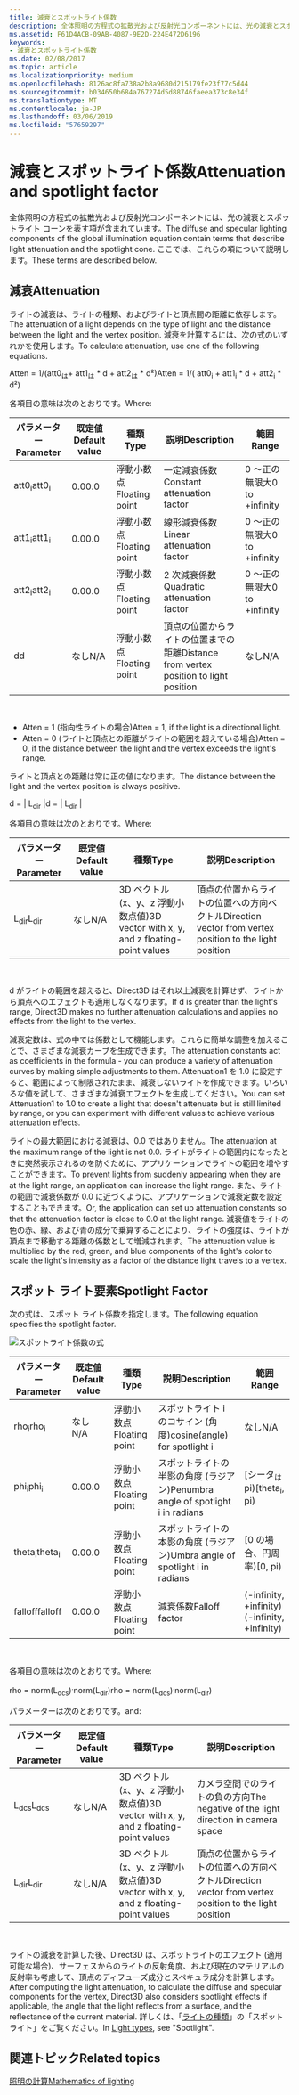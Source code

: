 ```yaml
---
title: 減衰とスポットライト係数
description: 全体照明の方程式の拡散光および反射光コンポーネントには、光の減衰とスポットライト コーンを表す項が含まれています。
ms.assetid: F61D4ACB-09AB-4087-9E2D-224E472D6196
keywords:
- 減衰とスポットライト係数
ms.date: 02/08/2017
ms.topic: article
ms.localizationpriority: medium
ms.openlocfilehash: 8126ac8fa738a2b8a9680d215179fe23f77c5d44
ms.sourcegitcommit: b034650b684a767274d5d88746faeea373c8e34f
ms.translationtype: MT
ms.contentlocale: ja-JP
ms.lasthandoff: 03/06/2019
ms.locfileid: "57659297"
---
```

# <a name="attenuation-and-spotlight-factor"></a><span data-ttu-id="a2234-104">減衰とスポットライト係数</span><span class="sxs-lookup"><span data-stu-id="a2234-104">Attenuation and spotlight factor</span></span>


<span data-ttu-id="a2234-105">全体照明の方程式の拡散光および反射光コンポーネントには、光の減衰とスポットライト コーンを表す項が含まれています。</span><span class="sxs-lookup"><span data-stu-id="a2234-105">The diffuse and specular lighting components of the global illumination equation contain terms that describe light attenuation and the spotlight cone.</span></span> <span data-ttu-id="a2234-106">ここでは、これらの項について説明します。</span><span class="sxs-lookup"><span data-stu-id="a2234-106">These terms are described below.</span></span>

## <a name="span-idattenuationspanspan-idattenuationspanspan-idattenuationspanattenuation"></a><span data-ttu-id="a2234-107"><span id="Attenuation"></span><span id="attenuation"></span><span id="ATTENUATION"></span>減衰</span><span class="sxs-lookup"><span data-stu-id="a2234-107"><span id="Attenuation"></span><span id="attenuation"></span><span id="ATTENUATION"></span>Attenuation</span></span>


<span data-ttu-id="a2234-108">ライトの減衰は、ライトの種類、およびライトと頂点間の距離に依存します。</span><span class="sxs-lookup"><span data-stu-id="a2234-108">The attenuation of a light depends on the type of light and the distance between the light and the vertex position.</span></span> <span data-ttu-id="a2234-109">減衰を計算するには、次の式のいずれかを使用します。</span><span class="sxs-lookup"><span data-stu-id="a2234-109">To calculate attenuation, use one of the following equations.</span></span>

<span data-ttu-id="a2234-110">Atten = 1/(att0<sub>は</sub>+ att1<sub>は</sub> \* d + att2<sub>は</sub> \* d²)</span><span class="sxs-lookup"><span data-stu-id="a2234-110">Atten = 1/( att0<sub>i</sub> + att1<sub>i</sub> \* d + att2<sub>i</sub> \* d²)</span></span>

<span data-ttu-id="a2234-111">各項目の意味は次のとおりです。</span><span class="sxs-lookup"><span data-stu-id="a2234-111">Where:</span></span>

| <span data-ttu-id="a2234-112">パラメーター</span><span class="sxs-lookup"><span data-stu-id="a2234-112">Parameter</span></span>        | <span data-ttu-id="a2234-113">既定値</span><span class="sxs-lookup"><span data-stu-id="a2234-113">Default value</span></span> | <span data-ttu-id="a2234-114">種類</span><span class="sxs-lookup"><span data-stu-id="a2234-114">Type</span></span>           | <span data-ttu-id="a2234-115">説明</span><span class="sxs-lookup"><span data-stu-id="a2234-115">Description</span></span>                                     | <span data-ttu-id="a2234-116">範囲</span><span class="sxs-lookup"><span data-stu-id="a2234-116">Range</span></span>          |
|------------------|---------------|----------------|-------------------------------------------------|----------------|
| <span data-ttu-id="a2234-117">att0<sub>i</sub></span><span class="sxs-lookup"><span data-stu-id="a2234-117">att0<sub>i</sub></span></span> | <span data-ttu-id="a2234-118">0.0</span><span class="sxs-lookup"><span data-stu-id="a2234-118">0.0</span></span>           | <span data-ttu-id="a2234-119">浮動小数点</span><span class="sxs-lookup"><span data-stu-id="a2234-119">Floating point</span></span> | <span data-ttu-id="a2234-120">一定減衰係数</span><span class="sxs-lookup"><span data-stu-id="a2234-120">Constant attenuation factor</span></span>                     | <span data-ttu-id="a2234-121">0 ～正の無限大</span><span class="sxs-lookup"><span data-stu-id="a2234-121">0 to +infinity</span></span> |
| <span data-ttu-id="a2234-122">att1<sub>i</sub></span><span class="sxs-lookup"><span data-stu-id="a2234-122">att1<sub>i</sub></span></span> | <span data-ttu-id="a2234-123">0.0</span><span class="sxs-lookup"><span data-stu-id="a2234-123">0.0</span></span>           | <span data-ttu-id="a2234-124">浮動小数点</span><span class="sxs-lookup"><span data-stu-id="a2234-124">Floating point</span></span> | <span data-ttu-id="a2234-125">線形減衰係数</span><span class="sxs-lookup"><span data-stu-id="a2234-125">Linear attenuation factor</span></span>                       | <span data-ttu-id="a2234-126">0 ～正の無限大</span><span class="sxs-lookup"><span data-stu-id="a2234-126">0 to +infinity</span></span> |
| <span data-ttu-id="a2234-127">att2<sub>i</sub></span><span class="sxs-lookup"><span data-stu-id="a2234-127">att2<sub>i</sub></span></span> | <span data-ttu-id="a2234-128">0.0</span><span class="sxs-lookup"><span data-stu-id="a2234-128">0.0</span></span>           | <span data-ttu-id="a2234-129">浮動小数点</span><span class="sxs-lookup"><span data-stu-id="a2234-129">Floating point</span></span> | <span data-ttu-id="a2234-130">2 次減衰係数</span><span class="sxs-lookup"><span data-stu-id="a2234-130">Quadratic attenuation factor</span></span>                    | <span data-ttu-id="a2234-131">0 ～正の無限大</span><span class="sxs-lookup"><span data-stu-id="a2234-131">0 to +infinity</span></span> |
| <span data-ttu-id="a2234-132">d</span><span class="sxs-lookup"><span data-stu-id="a2234-132">d</span></span>                | <span data-ttu-id="a2234-133">なし</span><span class="sxs-lookup"><span data-stu-id="a2234-133">N/A</span></span>           | <span data-ttu-id="a2234-134">浮動小数点</span><span class="sxs-lookup"><span data-stu-id="a2234-134">Floating point</span></span> | <span data-ttu-id="a2234-135">頂点の位置からライトの位置までの距離</span><span class="sxs-lookup"><span data-stu-id="a2234-135">Distance from vertex position to light position</span></span> | <span data-ttu-id="a2234-136">なし</span><span class="sxs-lookup"><span data-stu-id="a2234-136">N/A</span></span>            |

 

-   <span data-ttu-id="a2234-137">Atten = 1 (指向性ライトの場合)</span><span class="sxs-lookup"><span data-stu-id="a2234-137">Atten = 1, if the light is a directional light.</span></span>
-   <span data-ttu-id="a2234-138">Atten = 0 (ライトと頂点との距離がライトの範囲を超えている場合)</span><span class="sxs-lookup"><span data-stu-id="a2234-138">Atten = 0, if the distance between the light and the vertex exceeds the light's range.</span></span>

<span data-ttu-id="a2234-139">ライトと頂点との距離は常に正の値になります。</span><span class="sxs-lookup"><span data-stu-id="a2234-139">The distance between the light and the vertex position is always positive.</span></span>

<span data-ttu-id="a2234-140">d = | L<sub>dir</sub> |</span><span class="sxs-lookup"><span data-stu-id="a2234-140">d = | L<sub>dir</sub> |</span></span>

<span data-ttu-id="a2234-141">各項目の意味は次のとおりです。</span><span class="sxs-lookup"><span data-stu-id="a2234-141">Where:</span></span>

| <span data-ttu-id="a2234-142">パラメーター</span><span class="sxs-lookup"><span data-stu-id="a2234-142">Parameter</span></span>       | <span data-ttu-id="a2234-143">既定値</span><span class="sxs-lookup"><span data-stu-id="a2234-143">Default value</span></span> | <span data-ttu-id="a2234-144">種類</span><span class="sxs-lookup"><span data-stu-id="a2234-144">Type</span></span>                                             | <span data-ttu-id="a2234-145">説明</span><span class="sxs-lookup"><span data-stu-id="a2234-145">Description</span></span>                                                 |
|-----------------|---------------|--------------------------------------------------|-------------------------------------------------------------|
| <span data-ttu-id="a2234-146">L<sub>dir</sub></span><span class="sxs-lookup"><span data-stu-id="a2234-146">L<sub>dir</sub></span></span> | <span data-ttu-id="a2234-147">なし</span><span class="sxs-lookup"><span data-stu-id="a2234-147">N/A</span></span>           | <span data-ttu-id="a2234-148">3D ベクトル (x、y、z 浮動小数点値)</span><span class="sxs-lookup"><span data-stu-id="a2234-148">3D vector with x, y, and z floating-point values</span></span> | <span data-ttu-id="a2234-149">頂点の位置からライトの位置への方向ベクトル</span><span class="sxs-lookup"><span data-stu-id="a2234-149">Direction vector from vertex position to the light position</span></span> |

 

<span data-ttu-id="a2234-150">d がライトの範囲を超えると、Direct3D はそれ以上減衰を計算せず、ライトから頂点へのエフェクトも適用しなくなります。</span><span class="sxs-lookup"><span data-stu-id="a2234-150">If d is greater than the light's range, Direct3D makes no further attenuation calculations and applies no effects from the light to the vertex.</span></span>

<span data-ttu-id="a2234-151">減衰定数は、式の中では係数として機能します。これらに簡単な調整を加えることで、さまざまな減衰カーブを生成できます。</span><span class="sxs-lookup"><span data-stu-id="a2234-151">The attenuation constants act as coefficients in the formula - you can produce a variety of attenuation curves by making simple adjustments to them.</span></span> <span data-ttu-id="a2234-152">Attenuation1 を 1.0 に設定すると、範囲によって制限されたまま、減衰しないライトを作成できます。いろいろな値を試して、さまざまな減衰エフェクトを生成してください。</span><span class="sxs-lookup"><span data-stu-id="a2234-152">You can set Attenuation1 to 1.0 to create a light that doesn't attenuate but is still limited by range, or you can experiment with different values to achieve various attenuation effects.</span></span>

<span data-ttu-id="a2234-153">ライトの最大範囲における減衰は、0.0 ではありません。</span><span class="sxs-lookup"><span data-stu-id="a2234-153">The attenuation at the maximum range of the light is not 0.0.</span></span> <span data-ttu-id="a2234-154">ライトがライトの範囲内になったときに突然表示されるのを防ぐために、アプリケーションでライトの範囲を増やすことができます。</span><span class="sxs-lookup"><span data-stu-id="a2234-154">To prevent lights from suddenly appearing when they are at the light range, an application can increase the light range.</span></span> <span data-ttu-id="a2234-155">また、ライトの範囲で減衰係数が 0.0 に近づくように、アプリケーションで減衰定数を設定することもできます。</span><span class="sxs-lookup"><span data-stu-id="a2234-155">Or, the application can set up attenuation constants so that the attenuation factor is close to 0.0 at the light range.</span></span> <span data-ttu-id="a2234-156">減衰値をライトの色の赤、緑、および青の成分で乗算することにより、ライトの強度は、ライトが頂点まで移動する距離の係数として増減されます。</span><span class="sxs-lookup"><span data-stu-id="a2234-156">The attenuation value is multiplied by the red, green, and blue components of the light's color to scale the light's intensity as a factor of the distance light travels to a vertex.</span></span>

## <a name="span-idspotlight-factorspanspan-idspotlight-factorspanspan-idspotlight-factorspanspotlight-factor"></a><span data-ttu-id="a2234-157"><span id="Spotlight-Factor"></span><span id="spotlight-factor"></span><span id="SPOTLIGHT-FACTOR"></span>スポット ライト要素</span><span class="sxs-lookup"><span data-stu-id="a2234-157"><span id="Spotlight-Factor"></span><span id="spotlight-factor"></span><span id="SPOTLIGHT-FACTOR"></span>Spotlight Factor</span></span>


<span data-ttu-id="a2234-158">次の式は、スポット ライト係数を指定します。</span><span class="sxs-lookup"><span data-stu-id="a2234-158">The following equation specifies the spotlight factor.</span></span>

![スポットライト係数の式](images/dx8light9.png)

| <span data-ttu-id="a2234-160">パラメーター</span><span class="sxs-lookup"><span data-stu-id="a2234-160">Parameter</span></span>         | <span data-ttu-id="a2234-161">既定値</span><span class="sxs-lookup"><span data-stu-id="a2234-161">Default value</span></span> | <span data-ttu-id="a2234-162">種類</span><span class="sxs-lookup"><span data-stu-id="a2234-162">Type</span></span>           | <span data-ttu-id="a2234-163">説明</span><span class="sxs-lookup"><span data-stu-id="a2234-163">Description</span></span>                              | <span data-ttu-id="a2234-164">範囲</span><span class="sxs-lookup"><span data-stu-id="a2234-164">Range</span></span>                    |
|-------------------|---------------|----------------|------------------------------------------|--------------------------|
| <span data-ttu-id="a2234-165">rho<sub>i</sub></span><span class="sxs-lookup"><span data-stu-id="a2234-165">rho<sub>i</sub></span></span>   | <span data-ttu-id="a2234-166">なし</span><span class="sxs-lookup"><span data-stu-id="a2234-166">N/A</span></span>           | <span data-ttu-id="a2234-167">浮動小数点</span><span class="sxs-lookup"><span data-stu-id="a2234-167">Floating point</span></span> | <span data-ttu-id="a2234-168">スポットライト i のコサイン (角度)</span><span class="sxs-lookup"><span data-stu-id="a2234-168">cosine(angle) for spotlight i</span></span>            | <span data-ttu-id="a2234-169">なし</span><span class="sxs-lookup"><span data-stu-id="a2234-169">N/A</span></span>                      |
| <span data-ttu-id="a2234-170">phi<sub>i</sub></span><span class="sxs-lookup"><span data-stu-id="a2234-170">phi<sub>i</sub></span></span>   | <span data-ttu-id="a2234-171">0.0</span><span class="sxs-lookup"><span data-stu-id="a2234-171">0.0</span></span>           | <span data-ttu-id="a2234-172">浮動小数点</span><span class="sxs-lookup"><span data-stu-id="a2234-172">Floating point</span></span> | <span data-ttu-id="a2234-173">スポットライトの半影の角度 (ラジアン)</span><span class="sxs-lookup"><span data-stu-id="a2234-173">Penumbra angle of spotlight i in radians</span></span> | <span data-ttu-id="a2234-174">\[シータ<sub>は</sub>pi)</span><span class="sxs-lookup"><span data-stu-id="a2234-174">\[theta<sub>i</sub>, pi)</span></span> |
| <span data-ttu-id="a2234-175">theta<sub>i</sub></span><span class="sxs-lookup"><span data-stu-id="a2234-175">theta<sub>i</sub></span></span> | <span data-ttu-id="a2234-176">0.0</span><span class="sxs-lookup"><span data-stu-id="a2234-176">0.0</span></span>           | <span data-ttu-id="a2234-177">浮動小数点</span><span class="sxs-lookup"><span data-stu-id="a2234-177">Floating point</span></span> | <span data-ttu-id="a2234-178">スポットライトの本影の角度 (ラジアン)</span><span class="sxs-lookup"><span data-stu-id="a2234-178">Umbra angle of spotlight i in radians</span></span>    | <span data-ttu-id="a2234-179">\[0 の場合、円周率)</span><span class="sxs-lookup"><span data-stu-id="a2234-179">\[0, pi)</span></span>                 |
| <span data-ttu-id="a2234-180">falloff</span><span class="sxs-lookup"><span data-stu-id="a2234-180">falloff</span></span>           | <span data-ttu-id="a2234-181">0.0</span><span class="sxs-lookup"><span data-stu-id="a2234-181">0.0</span></span>           | <span data-ttu-id="a2234-182">浮動小数点</span><span class="sxs-lookup"><span data-stu-id="a2234-182">Floating point</span></span> | <span data-ttu-id="a2234-183">減衰係数</span><span class="sxs-lookup"><span data-stu-id="a2234-183">Falloff factor</span></span>                           | <span data-ttu-id="a2234-184">(-infinity, +infinity)</span><span class="sxs-lookup"><span data-stu-id="a2234-184">(-infinity, +infinity)</span></span>   |

 

<span data-ttu-id="a2234-185">各項目の意味は次のとおりです。</span><span class="sxs-lookup"><span data-stu-id="a2234-185">Where:</span></span>

<span data-ttu-id="a2234-186">rho = norm(L<sub>dcs</sub>)<sup>.</sup>norm(L<sub>dir</sub>)</span><span class="sxs-lookup"><span data-stu-id="a2234-186">rho = norm(L<sub>dcs</sub>)<sup>.</sup>norm(L<sub>dir</sub>)</span></span>

<span data-ttu-id="a2234-187">パラメーターは次のとおりです。</span><span class="sxs-lookup"><span data-stu-id="a2234-187">and:</span></span>

| <span data-ttu-id="a2234-188">パラメーター</span><span class="sxs-lookup"><span data-stu-id="a2234-188">Parameter</span></span>       | <span data-ttu-id="a2234-189">既定値</span><span class="sxs-lookup"><span data-stu-id="a2234-189">Default value</span></span> | <span data-ttu-id="a2234-190">種類</span><span class="sxs-lookup"><span data-stu-id="a2234-190">Type</span></span>                                             | <span data-ttu-id="a2234-191">説明</span><span class="sxs-lookup"><span data-stu-id="a2234-191">Description</span></span>                                                 |
|-----------------|---------------|--------------------------------------------------|-------------------------------------------------------------|
| <span data-ttu-id="a2234-192">L<sub>dcs</sub></span><span class="sxs-lookup"><span data-stu-id="a2234-192">L<sub>dcs</sub></span></span> | <span data-ttu-id="a2234-193">なし</span><span class="sxs-lookup"><span data-stu-id="a2234-193">N/A</span></span>           | <span data-ttu-id="a2234-194">3D ベクトル (x、y、z 浮動小数点値)</span><span class="sxs-lookup"><span data-stu-id="a2234-194">3D vector with x, y, and z floating-point values</span></span> | <span data-ttu-id="a2234-195">カメラ空間でのライトの負の方向</span><span class="sxs-lookup"><span data-stu-id="a2234-195">The negative of the light direction in camera space</span></span>         |
| <span data-ttu-id="a2234-196">L<sub>dir</sub></span><span class="sxs-lookup"><span data-stu-id="a2234-196">L<sub>dir</sub></span></span> | <span data-ttu-id="a2234-197">なし</span><span class="sxs-lookup"><span data-stu-id="a2234-197">N/A</span></span>           | <span data-ttu-id="a2234-198">3D ベクトル (x、y、z 浮動小数点値)</span><span class="sxs-lookup"><span data-stu-id="a2234-198">3D vector with x, y, and z floating-point values</span></span> | <span data-ttu-id="a2234-199">頂点の位置からライトの位置への方向ベクトル</span><span class="sxs-lookup"><span data-stu-id="a2234-199">Direction vector from vertex position to the light position</span></span> |

 

<span data-ttu-id="a2234-200">ライトの減衰を計算した後、Direct3D は、スポットライトのエフェクト (適用可能な場合)、サーフェスからのライトの反射角度、および現在のマテリアルの反射率も考慮して、頂点のディフューズ成分とスペキュラ成分を計算します。</span><span class="sxs-lookup"><span data-stu-id="a2234-200">After computing the light attenuation, to calculate the diffuse and specular components for the vertex, Direct3D also considers spotlight effects if applicable, the angle that the light reflects from a surface, and the reflectance of the current material.</span></span> <span data-ttu-id="a2234-201">詳しくは、「[ライトの種類](light-types.md)」の「スポットライト」をご覧ください。</span><span class="sxs-lookup"><span data-stu-id="a2234-201">In [Light types](light-types.md), see "Spotlight".</span></span>

## <a name="span-idrelated-topicsspanrelated-topics"></a><span data-ttu-id="a2234-202"><span id="related-topics"></span>関連トピック</span><span class="sxs-lookup"><span data-stu-id="a2234-202"><span id="related-topics"></span>Related topics</span></span>


[<span data-ttu-id="a2234-203">照明の計算</span><span class="sxs-lookup"><span data-stu-id="a2234-203">Mathematics of lighting</span></span>](mathematics-of-lighting.md)

 

 




